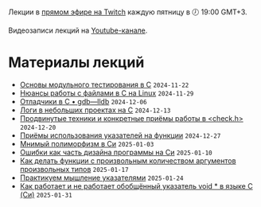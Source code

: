 Лекции в [прямом эфире на Twitch](https://www.twitch.tv/olgampavlova) каждую пятницу в 🕖 19:00 GMT+3.

Видеозаписи лекций на [Youtube-канале](https://www.youtube.com/@olgapavlova).

# Материалы лекций

* [Основы модульного тестирования в C](unit_testing_base/) ```2024-11-22```
* [Нюансы работы с файлами в C на Linux](https://github.com/olgapavlova/lectures/tree/main/file_in_c_linux) ```2024-11-29```
* [Отладчики в С • gdb—lldb](https://github.com/olgapavlova/lectures/tree/main/gdb) ```2024-12-06```
* [Логи в небольших проектах на C](https://github.com/olgapavlova/lectures/tree/main/logs) ```2024-12-13```
* [Продвинутые техники и конкретные приёмы работы в <check.h>](https://github.com/olgapavlova/lectures/tree/main/checkplus) ```2024-12-20```
* [Приёмы использования указателей на функции](https://github.com/olgapavlova/lectures/blob/main/function_pointers/) ```2024-12-27```
* [Мнимый полиморфизм в Си](https://github.com/olgapavlova/lectures/tree/main/polymorphism) ```2025-01-03```
* [Ошибки как часть дизайна программы на Си](https://github.com/olgapavlova/lectures/tree/main/errors_design) ```2025-01-10```
* [Как делать функции с произвольным количеством аргументов произвольных типов](https://github.com/olgapavlova/lectures/tree/main/menu_vargs) ```2025-01-17```
* [Практикуем мышление указателями](https://github.com/olgapavlova/lectures/tree/main/pointer_thinking) ```2025-01-24```
* [Как работает и не работает обобщённый указатель void * в языке C (Си)](https://github.com/olgapavlova/lectures/tree/main/voidstar) ```2025-01-31```
